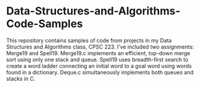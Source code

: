 # Data-Structures-and-Algorithms-Code-Samples
This repository contains samples of code from projects in my Data Structures and Algorithms class, CPSC 223. I've included
two assignments: Merge19 and Spell19. Merge19.c implements an efficient, top-down merge sort using only one stack and queue.
Spell19 uses breadth-first search to create a word ladder connecting an initial word to a goal word using words found in a dictionary. Deque.c simultaneously implements both queues and stacks in C.
